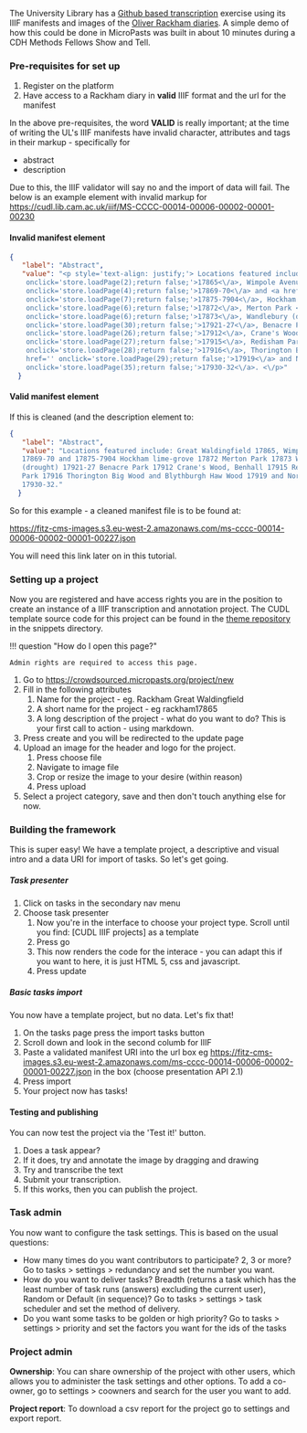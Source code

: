 The University Library has a [Github based transcription](https://github.com/Cambridge-Digital-Library/Crowdsourcing/issues)
exercise using its IIIF manifests and images of the [Oliver Rackham diaries](https://cudl.lib.cam.ac.uk/collections/rackham/1). A simple demo of how this could be done in MicroPasts was built in about 10 minutes during a CDH Methods Fellows Show and Tell.

### Pre-requisites for set up

1. Register on the platform
2. Have access to a Rackham diary in **valid** IIIF format and the url for the manifest

In the above pre-requisites, the word **VALID** is really important; at the time of writing
the UL's IIIF manifests have invalid character, attributes and tags in their markup - specifically for

* abstract
* description

Due to this, the IIIF validator will say no and the import of data will fail. The below is an example element with invalid markup for https://cudl.lib.cam.ac.uk/iiif/MS-CCCC-00014-00006-00002-00001-00230

#### Invalid manifest element

```json
{
   "label": "Abstract",
   "value": "<p style='text-align: justify;'> Locations featured include: Great Waldingfield <a href=''
    onclick='store.loadPage(2);return false;'>17865<\/a>, Wimpole Avenues <a href=''
    onclick='store.loadPage(4);return false;'>17869-70<\/a> and <a href=''
    onclick='store.loadPage(7);return false;'>17875-7904<\/a>, Hockham lime-grove <a href=''
    onclick='store.loadPage(6);return false;'>17872<\/a>, Merton Park <a href=''
    onclick='store.loadPage(6);return false;'>17873<\/a>, Wandlebury (drought) <a href=''
    onclick='store.loadPage(30);return false;'>17921-27<\/a>, Benacre Park <a href=''
    onclick='store.loadPage(26);return false;'>17912<\/a>, Crane's Wood, Benhall <a href=''
    onclick='store.loadPage(27);return false;'>17915<\/a>, Redisham Park <a href=''
    onclick='store.loadPage(28);return false;'>17916<\/a>, Thorington Big Wood and Blythburgh Haw Wood <a
    href='' onclick='store.loadPage(29);return false;'>17919<\/a> and Norwich <a href=''
    onclick='store.loadPage(35);return false;'>17930-32<\/a>. <\/p>"
  }
```

#### Valid manifest element

If this is cleaned (and the description element to:

```json
{
   "label": "Abstract",
   "value": "Locations featured include: Great Waldingfield 17865, Wimpole Avenues
   17869-70 and 17875-7904 Hockham lime-grove 17872 Merton Park 17873 Wandlebury
   (drought) 17921-27 Benacre Park 17912 Crane's Wood, Benhall 17915 Redisham
   Park 17916 Thorington Big Wood and Blythburgh Haw Wood 17919 and Norwich
   17930-32."
  }
```

  So for this example - a cleaned manifest file is to be found at:

  https://fitz-cms-images.s3.eu-west-2.amazonaws.com/ms-cccc-00014-00006-00002-00001-00227.json

  You will need this link later on in this tutorial.

### Setting up a project

Now you are registered and have access rights you are in the position to create
an instance of a IIIF transcription and annotation project. The CUDL template
source code for this project can be found in the [theme repository](https://github.com/MicroPasts/MicroPasts-pybossa-theme/blob/master/templates/projects/snippets/cudl.html)
in the snippets directory.

!!! question "How do I open this page?"

    Admin rights are required to access this page.

1. Go to https://crowdsourced.micropasts.org/project/new
2. Fill in the following attributes
   1. Name for the project - eg. Rackham Great Waldingfield
   2. A short name for the project - eg rackham17865
   3. A long description of the project - what do you want to do? This is your
   first call to action - using markdown.
3. Press create and you will be redirected to the update page
4. Upload an image for the header and logo for the project.
   1. Press choose file
   2. Navigate to image file
   3. Crop or resize the image to your desire (within reason)
   3. Press upload
5. Select a project category, save and then don't touch anything else for now.

### Building the framework

This is super easy! We have a template project, a descriptive and visual intro
and a data URI for import of tasks. So let's get going.

##### Task presenter

1. Click on tasks in the secondary nav menu
2. Choose task presenter
    1. Now you're in the interface to choose your project type. Scroll until you find:
    [CUDL IIIF projects] as a template
    2. Press go
    3. This now renders the code for the interace - you can adapt this if you
    want to here, it is just HTML 5, css and javascript.
    4. Press update

##### Basic tasks import

You now have a template project, but no data. Let's fix that!

1. On the tasks page press the import tasks button
2. Scroll down and look in the second columb for IIIF
3. Paste a validated manifest URI into the url box eg https://fitz-cms-images.s3.eu-west-2.amazonaws.com/ms-cccc-00014-00006-00002-00001-00227.json in the box (choose presentation API 2.1)
4. Press import
5. Your project now has tasks!

#### Testing and publishing

You can now test the project via the 'Test it!' button.

1. Does a task appear?
2. If it does, try and annotate the image by dragging and drawing
3. Try and transcribe the text
4. Submit your transcription.
5. If this works, then you can publish the project.

### Task admin

You now want to configure the task settings. This is based on the usual questions:

* How many times do you want contributors to participate? 2, 3 or more? Go to tasks > settings > redundancy and set the number you want.
* How do you want to deliver tasks? Breadth (returns a task which has the least number of task runs (answers) excluding the current user), Random or Default (in sequence)? Go to tasks > settings > task scheduler and set the method of delivery.
* Do you want some tasks to be golden or high priority? Go to tasks > settings > priority and set the factors you want for the ids of the tasks

### Project admin

**Ownership**: You can share ownership of the project with other users, which allows you to administer
the task settings and other options. To add a co-owner, go to settings > coowners and search for the user you want to add.

**Project report**: To download a csv report for the project go to settings and export report.
